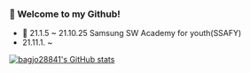 ### :whale: Welcome to my Github!

- 🌱 21.1.5 ~ 21.10.25 Samsung SW Academy for youth(SSAFY)
- 21.11.1. ~ 

[![bagjo28841's GitHub stats](https://github-readme-stats.vercel.app/api?username=bagjo28841&count_private=true&theme=bear)](https://github.com/anuraghazra/github-readme-stats)
